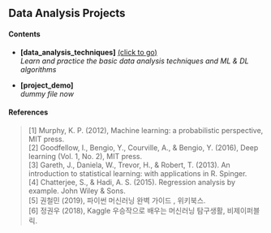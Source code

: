 ## __Data Analysis Projects__
    
#### __Contents__
      
   - __[data_analysis_techniques]__ [(click to go)](https://github.com/sangmanjung/Data_Science_study_N_applications/tree/main/Data_Analysis_Projects/data_analysis_techniques)  
       _Learn and practice the basic data analysis techniques and ML & DL algorithms_
  
   - __[project_demo]__  
       _dummy file now_  
      
#### __References__
      
   > [1] Murphy, K. P. (2012), Machine learning: a probabilistic perspective, MIT press.  
   > [2] Goodfellow, I., Bengio, Y., Courville, A., & Bengio, Y. (2016), Deep learning (Vol. 1, No. 2), MIT press.  
   > [3] Gareth, J., Daniela, W., Trevor, H., & Robert, T. (2013). An introduction to statistical learning: with applications in R. Spinger.  
   > [4] Chatterjee, S., & Hadi, A. S. (2015). Regression analysis by example. John Wiley & Sons.  
   > [5] 권철민 (2019), 파이썬 머신러닝 완벽 가이드 , 위키북스.  
   > [6] 정권우 (2018), Kaggle 우승작으로 배우는 머신러닝 탐구생활, 비제이퍼블릭.  
